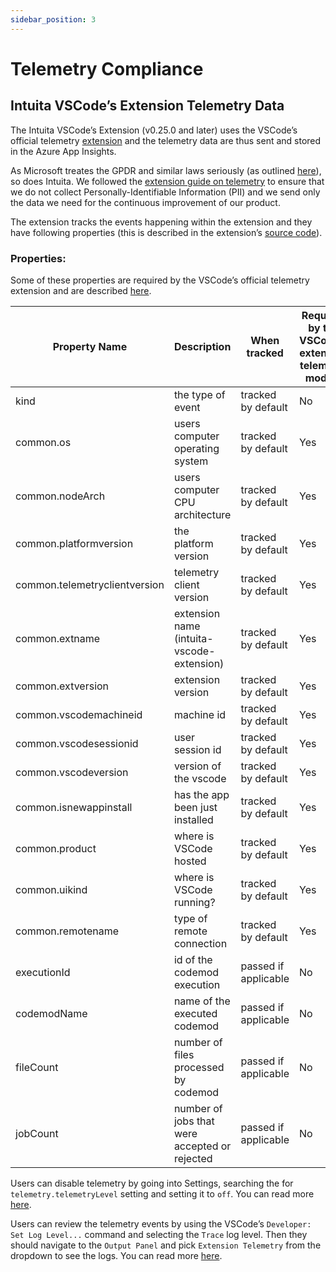 ```yaml
---
sidebar_position: 3
---
```



# Telemetry Compliance

## Intuita VSCode’s Extension Telemetry Data

The Intuita VSCode’s Extension (v0.25.0 and later) uses the VSCode’s official telemetry [extension](https://github.com/microsoft/vscode-extension-telemetry) and the telemetry data are thus sent and stored in the Azure App Insights.

As Microsoft treates the GPDR and similar laws seriously (as outlined [here](https://code.visualstudio.com/docs/getstarted/telemetry#_gdpr-and-vs-code)), so does Intuita. We followed the [extension guide on telemetry](https://code.visualstudio.com/api/extension-guides/telemetry) to ensure that we do not collect Personally-Identifiable Information (PII) and we send only the data we need for the continuous improvement of our product.

The extension tracks the events happening within the extension and they have following properties (this is described in the extension’s [source code](https://github.com/intuita-inc/intuita-vscode-extension/blob/d636de9cf6b665b2775748b93c782b12939e2ed1/src/telemetry/telemetry.ts#L6)).

### Properties:

Some of these properties are required by the VSCode’s official telemetry extension and are described [here](https://github.com/microsoft/vscode-extension-telemetry#common-properties).

| Property Name | Description | When tracked | Required by the VSCode's extension telemetry module | Sample value |
| --- | --- | --- | --- | --- |
| kind | the type of event | tracked by default | No | codemodExecuted |
| common.os | users computer operating system | tracked by default | Yes | "darwin" |
| common.nodeArch | users computer CPU architecture | tracked by default | Yes | "x64" |
| common.platformversion | the platform version | tracked by default | Yes | "21.6.0" |
| common.telemetryclientversion | telemetry client version | tracked by default | Yes | "0.7.7" |
| common.extname | extension name (intuita-vscode-extension) | tracked by default | Yes | "Intuita.intuita-vscode-extension" |
| common.extversion | extension version | tracked by default | Yes | "0.25.0" |
| common.vscodemachineid | machine id | tracked by default | Yes | "1a24c4eac3fd66ea27ad523d1f67c7c877279d8bf2a60160965aaee98582e0bc" |
| common.vscodesessionid | user session id | tracked by default | Yes | "61d1723e-9b15-4848-a80a-20ae2c620bad1685720116803" |
| common.vscodeversion | version of the vscode | tracked by default | Yes | "1.78.2" |
| common.isnewappinstall | has the app been just installed | tracked by default | Yes | true/false |
| common.product | where is VSCode hosted | tracked by default | Yes | desktop, github.dev, codespaces |
| common.uikind | where is VSCode running? | tracked by default | Yes | desktop, web |
| common.remotename | type of remote connection | tracked by default | Yes | ssh, docker, wsl, other |
| executionId | id of the codemod execution | passed if applicable | No | "32668" |
| codemodName | name of the executed codemod | passed if applicable | No | New Link |
| fileCount | number of files processed by codemod | passed if applicable | No | 1 |
| jobCount | number of jobs that were accepted or rejected | passed if applicable | No | 1 |

Users can disable telemetry by going into Settings, searching the for `telemetry.telemetryLevel` setting and setting it to `off`. You can read more [here](https://code.visualstudio.com/docs/getstarted/telemetry#_disable-telemetry-reporting).

Users can review the telemetry events by using the VSCode’s `Developer: Set Log Level...` command and selecting the `Trace` log level. Then they should navigate to the `Output Panel` and pick `Extension Telemetry` from the dropdown to see the logs. You can read more [here](https://code.visualstudio.com/docs/getstarted/telemetry#_output-channel-for-telemetry-events).